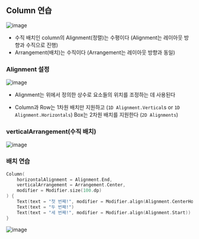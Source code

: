 ## Column 연습

![image](https://user-images.githubusercontent.com/110798031/229332631-29d59913-9ae1-4ffd-8c4e-e20a7519e6c3.png)
* 수직 배치인 column의 Alignment(정렬)는 수평이다 (Alignment는 레이아웃 방향과 수직으로 진행)
* Arrangement(배치)는 수직이다 (Arrangement는 레이아웃 방향과 동일)

### Alignment 설정
![image](https://user-images.githubusercontent.com/110798031/229332848-c47e2415-ef69-456c-aaa6-31c49757bcdc.png)
* Alignment는 위에서 정의한 상수로 요소들의 위치를 조정하는 데 사용된다
- Column과 Row는 1차원 배치만 지원하고 (```1D Alignment.Vertical```s or ```1D Alignment.Horizontals```) Box는 2차원 배치를 지원한다 (```2D Alignments```)

### verticalArrangement(수직 배치)
![image](https://user-images.githubusercontent.com/110798031/229333071-d72dca0c-1127-41ed-a7be-1fb28c82cb1d.png)

### 배치 연습
```kotlin
Column(
    horizontalAlignment = Alignment.End,
    verticalArrangement = Arrangement.Center,
    modifier = Modifier.size(100.dp)
) {
    Text(text = "첫 번째!", modifier = Modifier.align(Alignment.CenterHorizontally))
    Text(text = "두 번째!")
    Text(text = "세 번째!", modifier = Modifier.align(Alignment.Start))
}
```
![image](https://user-images.githubusercontent.com/110798031/229332437-00256b1a-8c95-4563-ad9a-ba20be6847da.png)
